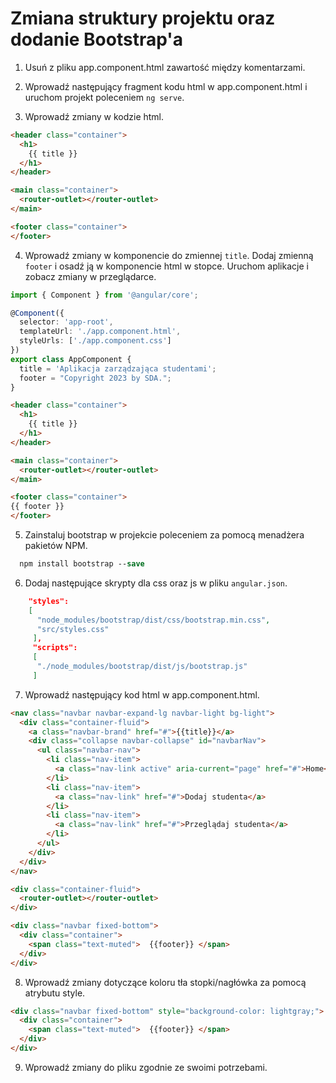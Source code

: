 # Zmiana struktury projektu oraz dodanie Bootstrap'a

1. Usuń z pliku app.component.html zawartość między komentarzami.

2. Wprowadź następujący fragment kodu html w app.component.html i uruchom projekt poleceniem `ng serve`.

3. Wprowadź zmiany w kodzie html.

```html
<header class="container">
  <h1>
    {{ title }}
  </h1>
</header>

<main class="container">
  <router-outlet></router-outlet>
</main>

<footer class="container">
</footer>
```

4. Wprowadź zmiany w komponencie do zmiennej `title`. Dodaj zmienną `footer` i osadź ją w komponencie html w stopce. Uruchom aplikacje i zobacz zmiany w przeglądarce.

```ts
import { Component } from '@angular/core';

@Component({
  selector: 'app-root',
  templateUrl: './app.component.html',
  styleUrls: ['./app.component.css']
})
export class AppComponent {
  title = 'Aplikacja zarządzająca studentami';
  footer = "Copyright 2023 by SDA.";
}

```

```html
<header class="container">
  <h1>
    {{ title }}
  </h1>
</header>

<main class="container">
  <router-outlet></router-outlet>
</main>

<footer class="container">
{{ footer }}
</footer>
```


5. Zainstaluj bootstrap w projekcie poleceniem za pomocą menadżera pakietów NPM.

```ps
  npm install bootstrap --save
```

6. Dodaj następujące skrypty dla css oraz js w pliku `angular.json`.

```json
    "styles": 
    [
      "node_modules/bootstrap/dist/css/bootstrap.min.css",
      "src/styles.css"
     ],
     "scripts": 
     [
      "./node_modules/bootstrap/dist/js/bootstrap.js"
     ]
```


7. Wprowadź następujący kod html w app.component.html. 

```html
<nav class="navbar navbar-expand-lg navbar-light bg-light">
  <div class="container-fluid">
    <a class="navbar-brand" href="#">{{title}}</a>
    <div class="collapse navbar-collapse" id="navbarNav">
      <ul class="navbar-nav">
        <li class="nav-item">
          <a class="nav-link active" aria-current="page" href="#">Home</a>
        </li>
        <li class="nav-item">
          <a class="nav-link" href="#">Dodaj studenta</a>
        </li>
        <li class="nav-item">
          <a class="nav-link" href="#">Przeglądaj studenta</a>
        </li>
      </ul>
    </div>
  </div>
</nav>

<div class="container-fluid">
  <router-outlet></router-outlet>
</div>

<div class="navbar fixed-bottom">
  <div class="container">
    <span class="text-muted">  {{footer}} </span>
  </div>
</div>
```

8. Wprowadź zmiany dotyczące koloru tła stopki/nagłówka za pomocą atrybutu style.


```html
<div class="navbar fixed-bottom" style="background-color: lightgray;">
  <div class="container">
    <span class="text-muted">  {{footer}} </span>
  </div>
</div>
```

9. Wprowadź zmiany do pliku zgodnie ze swoimi potrzebami. 
